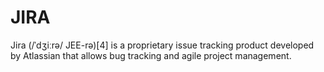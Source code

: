 # JIRA

Jira (/ˈdʒiːrə/ JEE-rə)[4] is a proprietary issue tracking product developed by Atlassian that allows bug tracking and agile project management.

  
 
